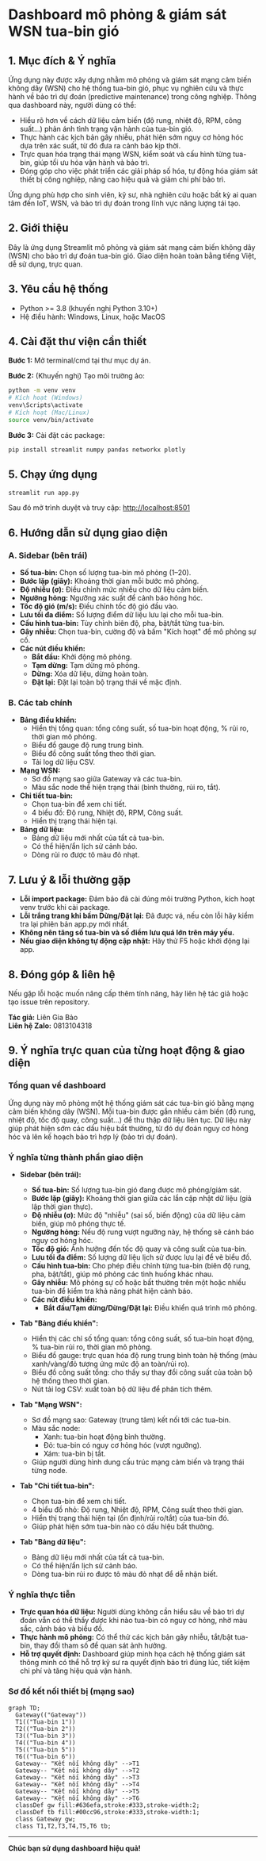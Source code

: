 # Dashboard mô phỏng & giám sát WSN tua-bin gió

## 1. Mục đích & Ý nghĩa
Ứng dụng này được xây dựng nhằm mô phỏng và giám sát mạng cảm biến không dây (WSN) cho hệ thống tua-bin gió, phục vụ nghiên cứu và thực hành về bảo trì dự đoán (predictive maintenance) trong công nghiệp. Thông qua dashboard này, người dùng có thể:
- Hiểu rõ hơn về cách dữ liệu cảm biến (độ rung, nhiệt độ, RPM, công suất...) phản ánh tình trạng vận hành của tua-bin gió.
- Thực hành các kịch bản gây nhiễu, phát hiện sớm nguy cơ hỏng hóc dựa trên xác suất, từ đó đưa ra cảnh báo kịp thời.
- Trực quan hóa trạng thái mạng WSN, kiểm soát và cấu hình từng tua-bin, giúp tối ưu hóa vận hành và bảo trì.
- Đóng góp cho việc phát triển các giải pháp số hóa, tự động hóa giám sát thiết bị công nghiệp, nâng cao hiệu quả và giảm chi phí bảo trì.

Ứng dụng phù hợp cho sinh viên, kỹ sư, nhà nghiên cứu hoặc bất kỳ ai quan tâm đến IoT, WSN, và bảo trì dự đoán trong lĩnh vực năng lượng tái tạo.

## 2. Giới thiệu
Đây là ứng dụng Streamlit mô phỏng và giám sát mạng cảm biến không dây (WSN) cho bảo trì dự đoán tua-bin gió. Giao diện hoàn toàn bằng tiếng Việt, dễ sử dụng, trực quan.

## 3. Yêu cầu hệ thống
- Python >= 3.8 (khuyến nghị Python 3.10+)
- Hệ điều hành: Windows, Linux, hoặc MacOS

## 4. Cài đặt thư viện cần thiết
**Bước 1:** Mở terminal/cmd tại thư mục dự án.

**Bước 2:** (Khuyến nghị) Tạo môi trường ảo:
```bash
python -m venv venv
# Kích hoạt (Windows)
venv\Scripts\activate
# Kích hoạt (Mac/Linux)
source venv/bin/activate
```

**Bước 3:** Cài đặt các package:
```bash
pip install streamlit numpy pandas networkx plotly
```

## 5. Chạy ứng dụng
```bash
streamlit run app.py
```
Sau đó mở trình duyệt và truy cập: [http://localhost:8501](http://localhost:8501)

## 6. Hướng dẫn sử dụng giao diện
### **A. Sidebar (bên trái)**
- **Số tua-bin:** Chọn số lượng tua-bin mô phỏng (1–20).
- **Bước lặp (giây):** Khoảng thời gian mỗi bước mô phỏng.
- **Độ nhiễu (σ):** Điều chỉnh mức nhiễu cho dữ liệu cảm biến.
- **Ngưỡng hỏng:** Ngưỡng xác suất để cảnh báo hỏng hóc.
- **Tốc độ gió (m/s):** Điều chỉnh tốc độ gió đầu vào.
- **Lưu tối đa điểm:** Số lượng điểm dữ liệu lưu lại cho mỗi tua-bin.
- **Cấu hình tua-bin:** Tùy chỉnh biên độ, pha, bật/tắt từng tua-bin.
- **Gây nhiễu:** Chọn tua-bin, cường độ và bấm "Kích hoạt" để mô phỏng sự cố.
- **Các nút điều khiển:**
  - **Bắt đầu:** Khởi động mô phỏng.
  - **Tạm dừng:** Tạm dừng mô phỏng.
  - **Dừng:** Xóa dữ liệu, dừng hoàn toàn.
  - **Đặt lại:** Đặt lại toàn bộ trạng thái về mặc định.

### **B. Các tab chính**
- **Bảng điều khiển:**
  - Hiển thị tổng quan: tổng công suất, số tua-bin hoạt động, % rủi ro, thời gian mô phỏng.
  - Biểu đồ gauge độ rung trung bình.
  - Biểu đồ công suất tổng theo thời gian.
  - Tải log dữ liệu CSV.
- **Mạng WSN:**
  - Sơ đồ mạng sao giữa Gateway và các tua-bin.
  - Màu sắc node thể hiện trạng thái (bình thường, rủi ro, tắt).
- **Chi tiết tua-bin:**
  - Chọn tua-bin để xem chi tiết.
  - 4 biểu đồ: Độ rung, Nhiệt độ, RPM, Công suất.
  - Hiển thị trạng thái hiện tại.
- **Bảng dữ liệu:**
  - Bảng dữ liệu mới nhất của tất cả tua-bin.
  - Có thể hiện/ẩn lịch sử cảnh báo.
  - Dòng rủi ro được tô màu đỏ nhạt.

## 7. Lưu ý & lỗi thường gặp
- **Lỗi import package:** Đảm bảo đã cài đúng môi trường Python, kích hoạt venv trước khi cài package.
- **Lỗi trắng trang khi bấm Dừng/Đặt lại:** Đã được vá, nếu còn lỗi hãy kiểm tra lại phiên bản app.py mới nhất.
- **Không nên tăng số tua-bin và số điểm lưu quá lớn trên máy yếu.**
- **Nếu giao diện không tự động cập nhật:** Hãy thử F5 hoặc khởi động lại app.

## 8. Đóng góp & liên hệ
Nếu gặp lỗi hoặc muốn nâng cấp thêm tính năng, hãy liên hệ tác giả hoặc tạo issue trên repository.

**Tác giả:** Liên Gia Bảo  
**Liên hệ Zalo:** 0813104318

## 9. Ý nghĩa trực quan của từng hoạt động & giao diện

### Tổng quan về dashboard
Ứng dụng này mô phỏng một hệ thống giám sát các tua-bin gió bằng mạng cảm biến không dây (WSN). Mỗi tua-bin được gắn nhiều cảm biến (độ rung, nhiệt độ, tốc độ quay, công suất...) để thu thập dữ liệu liên tục. Dữ liệu này giúp phát hiện sớm các dấu hiệu bất thường, từ đó dự đoán nguy cơ hỏng hóc và lên kế hoạch bảo trì hợp lý (bảo trì dự đoán).

### Ý nghĩa từng thành phần giao diện

- **Sidebar (bên trái):**
  - **Số tua-bin:** Số lượng tua-bin gió đang được mô phỏng/giám sát.
  - **Bước lặp (giây):** Khoảng thời gian giữa các lần cập nhật dữ liệu (giả lập thời gian thực).
  - **Độ nhiễu (σ):** Mức độ "nhiễu" (sai số, biến động) của dữ liệu cảm biến, giúp mô phỏng thực tế.
  - **Ngưỡng hỏng:** Nếu độ rung vượt ngưỡng này, hệ thống sẽ cảnh báo nguy cơ hỏng hóc.
  - **Tốc độ gió:** Ảnh hưởng đến tốc độ quay và công suất của tua-bin.
  - **Lưu tối đa điểm:** Số lượng dữ liệu lịch sử được lưu lại để vẽ biểu đồ.
  - **Cấu hình tua-bin:** Cho phép điều chỉnh từng tua-bin (biên độ rung, pha, bật/tắt), giúp mô phỏng các tình huống khác nhau.
  - **Gây nhiễu:** Mô phỏng sự cố hoặc bất thường trên một hoặc nhiều tua-bin để kiểm tra khả năng phát hiện cảnh báo.
  - **Các nút điều khiển:**
    - **Bắt đầu/Tạm dừng/Dừng/Đặt lại:** Điều khiển quá trình mô phỏng.

- **Tab "Bảng điều khiển":**
  - Hiển thị các chỉ số tổng quan: tổng công suất, số tua-bin hoạt động, % tua-bin rủi ro, thời gian mô phỏng.
  - Biểu đồ gauge: trực quan hóa độ rung trung bình toàn hệ thống (màu xanh/vàng/đỏ tương ứng mức độ an toàn/rủi ro).
  - Biểu đồ công suất tổng: cho thấy sự thay đổi công suất của toàn bộ hệ thống theo thời gian.
  - Nút tải log CSV: xuất toàn bộ dữ liệu để phân tích thêm.

- **Tab "Mạng WSN":**
  - Sơ đồ mạng sao: Gateway (trung tâm) kết nối tới các tua-bin.
  - Màu sắc node:
    - Xanh: tua-bin hoạt động bình thường.
    - Đỏ: tua-bin có nguy cơ hỏng hóc (vượt ngưỡng).
    - Xám: tua-bin bị tắt.
  - Giúp người dùng hình dung cấu trúc mạng cảm biến và trạng thái từng node.

- **Tab "Chi tiết tua-bin":**
  - Chọn tua-bin để xem chi tiết.
  - 4 biểu đồ nhỏ: Độ rung, Nhiệt độ, RPM, Công suất theo thời gian.
  - Hiển thị trạng thái hiện tại (ổn định/rủi ro/tắt) của tua-bin đó.
  - Giúp phát hiện sớm tua-bin nào có dấu hiệu bất thường.

- **Tab "Bảng dữ liệu":**
  - Bảng dữ liệu mới nhất của tất cả tua-bin.
  - Có thể hiện/ẩn lịch sử cảnh báo.
  - Dòng tua-bin rủi ro được tô màu đỏ nhạt để dễ nhận biết.

### Ý nghĩa thực tiễn
- **Trực quan hóa dữ liệu:** Người dùng không cần hiểu sâu về bảo trì dự đoán vẫn có thể thấy được khi nào tua-bin có nguy cơ hỏng, nhờ màu sắc, cảnh báo và biểu đồ.
- **Thực hành mô phỏng:** Có thể thử các kịch bản gây nhiễu, tắt/bật tua-bin, thay đổi tham số để quan sát ảnh hưởng.
- **Hỗ trợ quyết định:** Dashboard giúp minh họa cách hệ thống giám sát thông minh có thể hỗ trợ kỹ sư ra quyết định bảo trì đúng lúc, tiết kiệm chi phí và tăng hiệu quả vận hành.

### Sơ đồ kết nối thiết bị (mạng sao)

```mermaid
graph TD;
  Gateway(("Gateway"))
  T1(("Tua-bin 1"))
  T2(("Tua-bin 2"))
  T3(("Tua-bin 3"))
  T4(("Tua-bin 4"))
  T5(("Tua-bin 5"))
  T6(("Tua-bin 6"))
  Gateway-- "Kết nối không dây" -->T1
  Gateway-- "Kết nối không dây" -->T2
  Gateway-- "Kết nối không dây" -->T3
  Gateway-- "Kết nối không dây" -->T4
  Gateway-- "Kết nối không dây" -->T5
  Gateway-- "Kết nối không dây" -->T6
  classDef gw fill:#636efa,stroke:#333,stroke-width:2;
  classDef tb fill:#00cc96,stroke:#333,stroke-width:1;
  class Gateway gw;
  class T1,T2,T3,T4,T5,T6 tb;
```

---

**Chúc bạn sử dụng dashboard hiệu quả!** 
